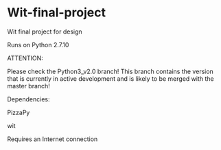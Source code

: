# Wit-final-project
Wit final project for design

Runs on Python 2.7.10

ATTENTION:

Please check the Python3_v2.0 branch! This branch contains the version that is currently in active development and is likely to be merged with the master branch!

Dependencies: 

PizzaPy

wit

Requires an Internet connection
